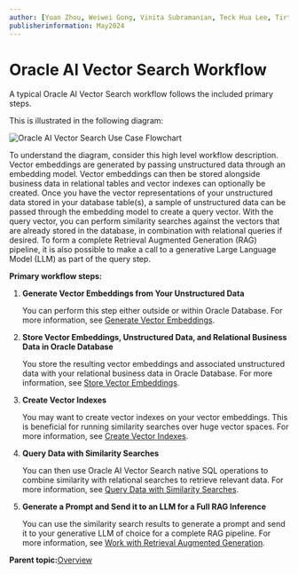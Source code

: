 ```yaml
---
author: [Yuan Zhou, Weiwei Gong, Vinita Subramanian, Teck Hua Lee, Tirthankar Lahiri, Shasank Chavan, Sebastian DeLaHoz, Roger Ford, Rohan Aggarwal, Mark Hornick, Malavika S P, Harichandan Roy, George Krupka, Doug Hood, Dinesh Das, David Jiang, Boriana Milenova, Bonnie Xia, Aurosish Mishra, Angela Amor, Agnivo Saha, Aleksandra Czarlinska, Ramya P, Usha Krishnamurthy, Tulika Das, Suresh Rajan, Sarika Surampudi, Sarah Hirschfeld, Prakash Jashnani, Jody Glover, Jessica True, Mamata Basapur, Maitreyee Chaliha, Gunjan Jain, Frederick Kush, Douglas Williams, Binika Kumar, Jean-Francois Verrier]
publisherinformation: May2024
---
```


# Oracle AI Vector Search Workflow

A typical Oracle AI Vector Search workflow follows the included primary steps.

This is illustrated in the following diagram:

![](GUID-B9774542-90E5-4D1C-9422-15B30BFA5463-default.png "Oracle AI Vector Search Use Case
          Flowchart")

To understand the diagram, consider this high level workflow description. Vector embeddings are generated by passing unstructured data through an embedding model. Vector embeddings can then be stored alongside business data in relational tables and vector indexes can optionally be created. Once you have the vector representations of your unstructured data stored in your database table\(s\), a sample of unstructured data can be passed through the embedding model to create a query vector. With the query vector, you can perform similarity searches against the vectors that are already stored in the database, in combination with relational queries if desired. To form a complete Retrieval Augmented Generation \(RAG\) pipeline, it is also possible to make a call to a generative Large Language Model \(LLM\) as part of the query step.

**Primary workflow steps:**

1.  **Generate Vector Embeddings from Your Unstructured Data**

    You can perform this step either outside or within Oracle Database. For more information, see [Generate Vector Embeddings](GUID-A788574C-F88D-4E5E-B220-A40FA8CBB174.md#).

2.  **Store Vector Embeddings, Unstructured Data, and Relational Business Data in Oracle Database**

    You store the resulting vector embeddings and associated unstructured data with your relational business data in Oracle Database. For more information, see [Store Vector Embeddings](GUID-DF5E5492-2E9E-4C38-838D-56567BEC17C1.md#).

3.  **Create Vector Indexes**

    You may want to create vector indexes on your vector embeddings. This is beneficial for running similarity searches over huge vector spaces. For more information, see [Create Vector Indexes](GUID-8AF956F3-D951-4968-9B79-A6E180E87456.md#).

4.  **Query Data with Similarity Searches**

    You can then use Oracle AI Vector Search native SQL operations to combine similarity with relational searches to retrieve relevant data. For more information, see [Query Data with Similarity Searches](GUID-1085EF0C-D1CA-423F-A6F2-54A9E76BAAA5.md#).

5.  **Generate a Prompt and Send it to an LLM for a Full RAG Inference**

    You can use the similarity search results to generate a prompt and send it to your generative LLM of choice for a complete RAG pipeline. For more information, see [Work with Retrieval Augmented Generation](GUID-AF82CA2B-5B40-4B05-AD1E-E990A4C1BF86.md#).


**Parent topic:**[Overview](GUID-107FCC1B-EF68-4966-83CE-B7C4244E47A2.md)

